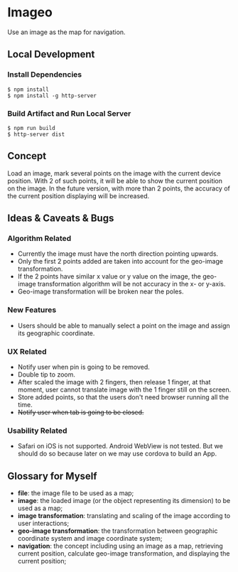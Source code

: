 # Imageo
Use an image as the map for navigation.

## Local Development

### Install Dependencies
```console
$ npm install
$ npm install -g http-server
```

### Build Artifact and Run Local Server
```console
$ npm run build
$ http-server dist
```

## Concept
Load an image, mark several points on the image with the current device position. With 2 of such points, it will be able to show the current position on the image. In the future version, with more than 2 points, the accuracy of the current position displaying will be increased.

## Ideas & Caveats & Bugs

### Algorithm Related
* Currently the image must have the north direction pointing upwards.
* Only the first 2 points added are taken into account for the geo-image transformation.
* If the 2 points have similar x value or y value on the image, the geo-image transformation algorithm will be not accuracy in the x- or y-axis.
* Geo-image transformation will be broken near the poles.

### New Features
* Users should be able to manually select a point on the image and assign its geographic coordinate.

### UX Related
* Notify user when pin is going to be removed.
* Double tip to zoom.
* After scaled the image with 2 fingers, then release 1 finger, at that moment, user cannot translate image with the 1 finger still on the screen.
* Store added points, so that the users don't need browser running all the time.
* ~~Notify user when tab is going to be closed.~~

### Usability Related
* Safari on iOS is not supported. Android WebView is not tested. But we should do so because later on we may use cordova to build an App.

## Glossary for Myself
* __file__: the image file to be used as a map;
* __image__: the loaded image (or the object representing its dimension) to be used as a map;
* __image transformation__: translating and scaling of the image according to user interactions;
* __geo-image transformation__: the transformation between geographic coordinate system and image coordinate system;
* __navigation__: the concept including using an image as a map, retrieving current position, calculate geo-image transformation, and displaying the current position;
